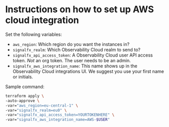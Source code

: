 # Instructions on how to set up AWS cloud integration

Set the following variables:

- `aws_region`: Which region do you want the instances in?
- `signalfx_realm`: Which Observability Cloud realm to send to?
- `signalfx_api_access_token`: A Observability Cloud user API access token. *Not* an org token. The user needs to be an admin.
- `signalfx_aws_integration_name`: This name shows up in the Observability Cloud integrations UI. We suggest you use your first name or initials.

Sample command:

```bash
terraform apply \
-auto-approve \
-var="aws_region=eu-central-1" \
-var="signalfx_realm=eu0" \
-var="signalfx_api_access_token=YOURTOKENHERE" \
-var="signalfx_aws_integration_name=AWS-$USER"
```

